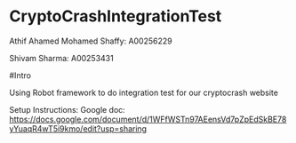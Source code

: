 # CryptoCrashIntegrationTest

Athif Ahamed Mohamed Shaffy: A00256229

Shivam Sharma: A00253431

#Intro

Using Robot framework to do integration test for our cryptocrash website 


Setup Instructions:
Google doc: https://docs.google.com/document/d/1WFfWSTn97AEensVd7pZpEdSkBE78yYuaqR4wT5i9kmo/edit?usp=sharing
